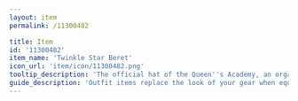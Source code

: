 ```yaml
---
layout: item
permalink: /11300482

title: Item
id: '11300482'
item_name: 'Twinkle Star Beret'
icon_url: 'item/icon/11300482.png'
tooltip_description: 'The official hat of the Queen''s Academy, an organization established to promote the education of Victoria Island''s inhabitants.'
guide_description: 'Outfit items replace the look of your gear when equipped.'
---
```

